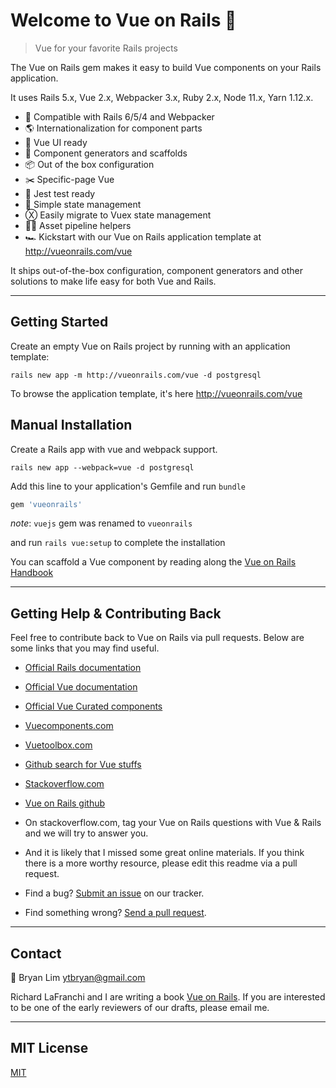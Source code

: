 # Welcome to Vue on Rails 💎

> Vue for your favorite Rails projects

The Vue on Rails gem makes it easy to build Vue components on your Rails application.

It uses Rails 5.x, Vue 2.x, Webpacker 3.x, Ruby 2.x, Node 11.x, Yarn 1.12.x.

- 💎 Compatible with Rails 6/5/4 and Webpacker
- 🌎 Internationalization for component parts
- 🖖 Vue UI ready
- 🔨 Component generators and scaffolds
- 📦 Out of the box configuration
- ✂️ Specific-page Vue
- 🤡 Jest test ready
- 🎯 Simple state management
- Ⓧ Easily migrate to Vuex state management
- 👷🏻️ Asset pipeline helpers
- 🏎 Kickstart with our Vue on Rails application template at http://vueonrails.com/vue

It ships out-of-the-box configuration, component generators and other solutions to make life easy for both Vue and Rails.

---

## Getting Started

Create an empty Vue on Rails project by running with an application template:

```
rails new app -m http://vueonrails.com/vue -d postgresql
```

To browse the application template, it's here http://vueonrails.com/vue

## Manual Installation

Create a Rails app with vue and webpack support.

```
rails new app --webpack=vue -d postgresql
```

Add this line to your application's Gemfile and run `bundle`

```ruby
gem 'vueonrails'
```
*note*: `vuejs` gem was renamed to `vueonrails`

and run `rails vue:setup` to complete the installation

You can scaffold a Vue component by reading along the [Vue on Rails Handbook](/docs)

---

## Getting Help & Contributing Back

Feel free to contribute back to Vue on Rails via pull requests. Below are some links that you may find useful.

- [Official Rails documentation](https://guides.rubyonrails.org)
- [Official Vue documentation](https://vuejs.org/v2/guide/)
- [Official Vue Curated components](https://curated.vuejs.org)
- [Vuecomponents.com](https://vuecomponents.com)
- [Vuetoolbox.com](http://www.vuetoolbox.com)
- [Github search for Vue stuffs](https://github.com/search?o=desc&q=vue&s=stars&type=Repositories)
- [Stackoverflow.com](https://stackoverflow.com/questions/tagged/vue.js+ruby-on-rails)
- [Vue on Rails github](https://github.com/vueonrails)

- On stackoverflow.com, tag your Vue on Rails questions with Vue & Rails and we will try to answer you.

- And it is likely that I missed some great online materials. If you think there is a more worthy resource, please edit this readme via a pull request.

- Find a bug? [Submit an issue](https://github.com/vueonrails/vueonrails/issues) on our tracker.

- Find something wrong? [Send a pull request](https://github.com/vueonrails/vueonrails/pulls).

---

## Contact

📮 Bryan Lim ytbryan@gmail.com

Richard LaFranchi and I are writing a book [Vue on Rails](https://vueonrails.com). If you are interested to be one of the early reviewers of our drafts, please email me.

---

## MIT License

[MIT](LICENSE.md)
